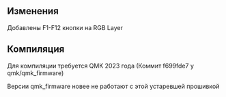 ## Изменения

Добавлены F1-F12 кнопки на RGB Layer

## Компиляция

Для компиляции требуется QMK 2023 года (Коммит f699fde7 у qmk/qmk_firmware)

Версии qmk_firmware новее не работают с этой устаревшей прошивкой